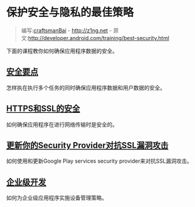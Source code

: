 # 保护安全与隐私的最佳策略

> 编写:[craftsmanBai](https://github.com/craftsmanBai) - <http://z1ng.net> - 原文:<http://developer.android.com/training/best-security.html>

下面的课程教你如何确保应用程序数据的安全。


## [安全要点](security/security-tips.html)

怎样执在执行多个任务的同时确保应用程序数据和用户数据的安全。

## [HTTPS和SSL的安全](security/security-ssl.html)

如何确保应用程序在进行网络传输时是安全的。

## [更新你的Security Provider对抗SSL漏洞攻击](security/security-gms-provider.html)

如何使用和更新Google Play services security provider来对抗SSL漏洞攻击。

## [企业级开发](enterprise/index.html)

如何为企业级应用程序实施设备管理策略。
